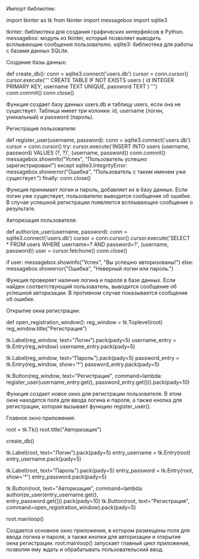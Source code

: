 Импорт библиотек:

import tkinter as tk from tkinter import messagebox import sqlite3

tkinter: библиотека для создания графических интерфейсов в Python. messagebox: модуль из tkinter, который позволяет выводить всплывающие сообщения пользователю. sqlite3: библиотека для работы с базами данных SQLite.

Создание базы данных:

def create_db(): conn = sqlite3.connect('users.db') cursor = conn.cursor() cursor.execute(''' CREATE TABLE IF NOT EXISTS users ( id INTEGER PRIMARY KEY, username TEXT UNIQUE, password TEXT ) ''') conn.commit() conn.close()

Функция создает базу данных users.db и таблицу users, если она не существует. Таблица имеет три колонки: id, username (логин, уникальный) и password (пароль).

Регистрация пользователя:

def register_user(username, password): conn = sqlite3.connect('users.db') cursor = conn.cursor() try: cursor.execute('INSERT INTO users (username, password) VALUES (?, ?)', (username, password)) conn.commit() messagebox.showinfo("Успех", "Пользователь успешно зарегистрирован!") except sqlite3.IntegrityError: messagebox.showerror("Ошибка", "Пользователь с таким именем уже существует.") finally: conn.close()

Функция принимает логин и пароль, добавляет их в базу данных. Если логин уже существует, пользователю выводится сообщение об ошибке. В случае успешной регистрации появляется всплывающее сообщение о результате.

Авторизация пользователя:

def authorize_user(username, password): conn = sqlite3.connect('users.db') cursor = conn.cursor() cursor.execute('SELECT * FROM users WHERE username=? AND password=?', (username, password)) user = cursor.fetchone() conn.close()

if user: messagebox.showinfo("Успех", "Вы успешно авторизованы!") else: messagebox.showerror("Ошибка", "Неверный логин или пароль.")

Функция проверяет наличие логина и пароля в базе данных. Если найден соответствующий пользователь, выводится сообщение об успешной авторизации. В противном случае показывается сообщение об ошибке.

Открытие окна регистрации:

def open_registration_window(): reg_window = tk.Toplevel(root) reg_window.title("Регистрация")

tk.Label(reg_window, text="Логин").pack(pady=5) username_entry = tk.Entry(reg_window) username_entry.pack(pady=5)

tk.Label(reg_window, text="Пароль").pack(pady=5) password_entry = tk.Entry(reg_window, show='*') password_entry.pack(pady=5)

tk.Button(reg_window, text="Регистрация", command=lambda: register_user(username_entry.get(), password_entry.get())).pack(pady=10)

Функция создает новое окно для регистрации пользователя. В этом окне находятся поля для ввода логина и пароля, а также кнопка для регистрации, которая вызывает функцию register_user().

Главное окно приложения:

root = tk.Tk() root.title("Авторизация")

create_db()

tk.Label(root, text="Логин").pack(pady=5) entry_username = tk.Entry(root) entry_username.pack(pady=5)

tk.Label(root, text="Пароль").pack(pady=5) entry_password = tk.Entry(root, show='*') entry_password.pack(pady=5)

tk.Button(root, text="Авторизация", command=lambda: authorize_user(entry_username.get(), entry_password.get())).pack(pady=10) tk.Button(root, text="Регистрация", command=open_registration_window).pack(pady=5)

root.mainloop()

Создается основное окно приложения, в котором размещены поля для ввода логина и пароля, а также кнопки для авторизации и открытия окна регистрации. root.mainloop() запускает главный цикл приложения, позволяя ему ждать и обрабатывать пользовательский ввод.
